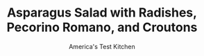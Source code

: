 ---
layout: ../../layouts/MarkdownPostLayout.astro
title: Asparagus Salad with Radishes, Pecorino Romano, and Croutons
author: America's Test Kitchen
pubDate: 2023-03-15
description: "Raw asparagus? It may sound strange, but it makes a memorable salad."
image_url: https://res.cloudinary.com/hksqkdlah/image/upload/ar_1:1,c_fill,dpr_2.0,f_auto,fl_lossy.progressive.strip_profile,g_faces:auto,q_auto:low,w_344/28981_sfs-asparagus-salad-with-radishes-and-pecorino-romano-22-1
tags: ["Side Dishes","Cheese","Vegetables","Salads","Cookbook Collection"]
calories: 2251
protein: 12
carbohydrates: 15
fats: 
fiber: 6
ingredients: ["2 tablespoons, unsalted butter","1 tablespoon, extra-virgin olive oil","2 slices, hearty white sandwich bread, crusts discarded, cut into 1/2-inch cubes (1 1/3 cups)",", Salt and pepper","2 cups, fresh mint leaves","1/4 cup, fresh basil leaves","1/4 cup, grated Pecorino Romano cheese","1 teaspoon, grated lemon zest plus 2 teaspoons juice","1 , garlic clove, minced",", Salt and pepper","1/2 cup, extra-virgin olive oil","2 pounds, asparagus, trimmed","5 , radishes, trimmed and sliced thin","2 ounces, Pecorino Romano cheese, shaved (3/4 cup)",", Salt and pepper"]
serves: 6
time: "40 minutes"
instructions: ["FOR THE CROUTONS: Heat butter and oil in 12-inch nonstick skillet over medium heat until butter is melted. Add bread cubes and 1/8 teaspoon salt and cook, stirring frequently, until golden brown, 7 to 10 minutes. Transfer croutons to paper towel–lined plate. Season with salt and pepper to taste.","FOR THE PESTO: Process mint, basil, Pecorino, lemon zest and juice, garlic, and 3/4 teaspoon salt in food processor until finely chopped, about 20 seconds, scraping down bowl as needed. Transfer to large bowl. Stir in oil until combined and season with salt and pepper to taste.","FOR THE SALAD: Cut asparagus tips from stalks into 3/4-inch-long pieces. Slice asparagus stalks 1/8 inch thick on bias into approximate 2-inch lengths. Add asparagus tips and stalks, radishes, and Pecorino to pesto and toss to combine. Season with salt and pepper to taste. Transfer salad to platter and top with croutons. Serve."]
nutrition: ["529 mg Potassium","285 mg Phosphorus","360 mg Calcium","7 mg Iron","58 mg Magnesium","576 mg Sodium","1 mg Zinc","30 g Fat","2 mg Niacin (B3)","17 g Monounsaturated","2 g Polyunsaturated","14 mg Vitamin C","33 mg Cholesterol","9 g Saturated","6 g Fiber","1 µg Folic acid","120 µg Folate (food)","3 g Sugars","84 µg Vitamin K","185 g Water","15 g Carbs","124 µg Folate equivalent (total)","12 g Protein","4 mg Vitamin E","175 µg Vitamin A","375 kcal Energy","2251 calories"]
notes: "Parmesan can be substituted for the Pecorino Romano. Grate the cheese for the pesto with a rasp-style grater or use the small holes of a box grater; shave the cheese for the salad with a vegetable peeler. For easier slicing, select large asparagus spears, about ½ inch thick."
---